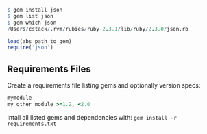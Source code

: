 
```r
$ gem install json
$ gem list json
$ gem which json
/Users/cstack/.rvm/rubies/ruby-2.3.1/lib/ruby/2.3.0/json.rb
```
```ruby
load(abs_path_to_gem)
require('json')
```

## Requirements Files
Create a requirements file listing gems and optionally version specs:
```ruby
mymodule
my_other_module >=1.2, <2.0
```

Intall all listed gems and dependencies with:
`gem install -r requirements.txt`
